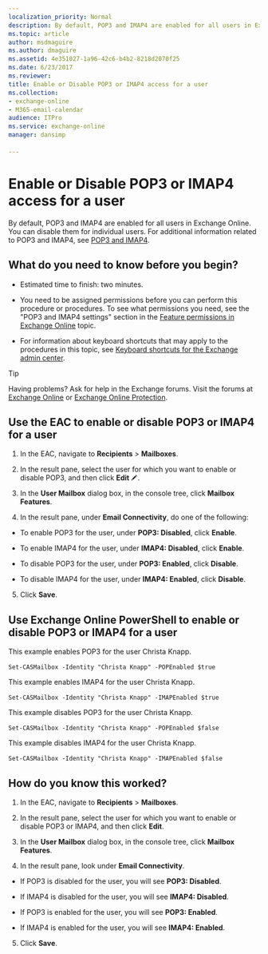 ```yaml
---
localization_priority: Normal
description: By default, POP3 and IMAP4 are enabled for all users in Exchange Online. You can disable them for individual users. For additional information related to POP3 and IMAP4, see POP3 and IMAP4.
ms.topic: article
author: msdmaguire
ms.author: dmaguire
ms.assetid: 4e351027-1a96-42c6-b4b2-8218d2070f25
ms.date: 6/23/2017
ms.reviewer: 
title: Enable or Disable POP3 or IMAP4 access for a user
ms.collection: 
- exchange-online
- M365-email-calendar
audience: ITPro
ms.service: exchange-online
manager: dansimp

---
```


# Enable or Disable POP3 or IMAP4 access for a user

By default, POP3 and IMAP4 are enabled for all users in Exchange Online. You can disable them for individual users. For additional information related to POP3 and IMAP4, see [POP3 and IMAP4](pop3-and-imap4.md).

## What do you need to know before you begin?

- Estimated time to finish: two minutes.

- You need to be assigned permissions before you can perform this procedure or procedures. To see what permissions you need, see the "POP3 and IMAP4 settings" section in the [Feature permissions in Exchange Online](../../permissions-exo/feature-permissions.md) topic.

- For information about keyboard shortcuts that may apply to the procedures in this topic, see [Keyboard shortcuts for the Exchange admin center](../../accessibility/keyboard-shortcuts-in-admin-center.md).

> [!TIP]
> Having problems? Ask for help in the Exchange forums. Visit the forums at [Exchange Online](https://go.microsoft.com/fwlink/p/?linkId=267542) or [Exchange Online Protection](https://go.microsoft.com/fwlink/p/?linkId=285351).

## Use the EAC to enable or disable POP3 or IMAP4 for a user

1. In the EAC, navigate to **Recipients** \> **Mailboxes**.

2. In the result pane, select the user for which you want to enable or disable POP3, and then click **Edit** ![Edit icon](../../media/ITPro_EAC_EditIcon.gif).

3. In the **User Mailbox** dialog box, in the console tree, click **Mailbox Features**.

4. In the result pane, under **Email Connectivity**, do one of the following:

  - To enable POP3 for the user, under **POP3: Disabled**, click **Enable**.

  - To enable IMAP4 for the user, under **IMAP4: Disabled**, click **Enable**.

  - To disable POP3 for the user, under **POP3: Enabled**, click **Disable**.

  - To disable IMAP4 for the user, under **IMAP4: Enabled**, click **Disable**.

5. Click **Save**.

## Use Exchange Online PowerShell to enable or disable POP3 or IMAP4 for a user

This example enables POP3 for the user Christa Knapp.

```
Set-CASMailbox -Identity "Christa Knapp" -POPEnabled $true
```

This example enables IMAP4 for the user Christa Knapp.

```
Set-CASMailbox -Identity "Christa Knapp" -IMAPEnabled $true
```

This example disables POP3 for the user Christa Knapp.

```
Set-CASMailbox -Identity "Christa Knapp" -POPEnabled $false
```

This example disables IMAP4 for the user Christa Knapp.

```
Set-CASMailbox -Identity "Christa Knapp" -IMAPEnabled $false
```

## How do you know this worked?

1. In the EAC, navigate to **Recipients** \> **Mailboxes**.

2. In the result pane, select the user for which you want to enable or disable POP3 or IMAP4, and then click **Edit**.

3. In the **User Mailbox** dialog box, in the console tree, click **Mailbox Features**.

4. In the result pane, look under **Email Connectivity**.

  - If POP3 is disabled for the user, you will see **POP3: Disabled**.

  - If IMAP4 is disabled for the user, you will see **IMAP4: Disabled**.

  - If POP3 is enabled for the user, you will see **POP3: Enabled**.

  - If IMAP4 is enabled for the user, you will see **IMAP4: Enabled**.

5. Click **Save**.
